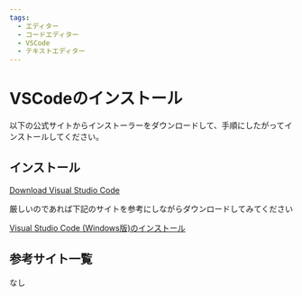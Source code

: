 ```yaml
---
tags:
  - エディター　
  - コードエディター
  - VSCode
  - テキストエディター
---
```


# VSCodeのインストール

以下の公式サイトからインストーラーをダウンロードして、手順にしたがってインストールしてください。

## インストール

[Download Visual Studio Code](https://code.visualstudio.com/download)

厳しいのであれば下記のサイトを参考にしながらダウンロードしてみてください

[Visual Studio Code (Windows版)のインストール](https://qiita.com/psychoroid/items/7d85ae6bade4a67aedb1)

## 参考サイト一覧
なし